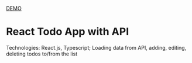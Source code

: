 [DEMO](https://imariash86.github.io/react_todo-app-with-api/)

# React Todo App with API

Technologies: React.js, Typescript;
Loading data from API, adding, editing, deleting todos to/from the list
